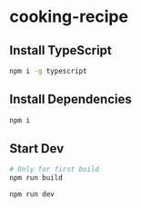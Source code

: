 # cooking-recipe

## Install TypeScript

```bash
npm i -g typescript
```

## Install Dependencies

```bash
npm i
```

## Start Dev

```bash
# Only for first build
npm run build
```

```bash
npm run dev
```
